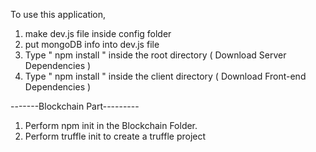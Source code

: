 
To use this application, 

1. make dev.js file inside config folder 
2. put mongoDB info into dev.js file 
3. Type  " npm install " inside the root directory  ( Download Server Dependencies ) 
4. Type " npm install " inside the client directory ( Download Front-end Dependencies )

-------Blockchain Part---------

1. Perform npm init in the Blockchain Folder.
2. Perform truffle init to create a truffle project

